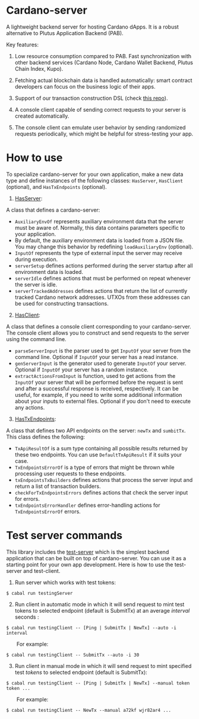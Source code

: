 # Cardano-server

A lightweight backend server for hosting Cardano dApps. It is a robust alternative to Plutus Application Backend (PAB).

Key features:

1. Low resource consumption compared to PAB. Fast synchronization with other backend services (Cardano Node, Cardano Wallet Backend, Plutus Chain Index, Kupo).

2. Fetching actual blockchain data is handled automatically: smart contract developers can focus on the business logic of their apps.

3. Support of our transaction construction DSL (check [this repo](https://github.com/encryptedcoins/plutus-apps-extra)).

4. A console client capable of sending correct requests to your server is created automatically.

5. The console client can emulate user behavior by sending randomized requests periodically, which might be helpful for stress-testing your app.

# How to use

To specialize cardano-server for your own application, make a new data type and define instances of the following classes: `HasServer`, `HasClient` (optional), and `HasTxEndpoints` (optional).

1. [HasServer](https://github.com/encryptedcoins/cardano-server/blob/main/src/Server/Class.hs):

A class that defines a cardano-server:
* `AuxiliaryEnvOf` represents auxiliary environment data that the server must be aware of. Normally, this data contains parameters specific to your application.
* By default, the auxiliary environment data is loaded from a JSON file. You may change this behavior by redefining `loadAuxiliaryEnv` (optional).
* `InputOf` represents the type of external input the server may receive during execution.
* `serverSetup` defines actions performed during the server startup after all environment data is loaded.
* `serverIdle` defines actions that must be performed on repeat whenever the server is idle.
* `serverTrackedAddresses` defines actions that return the list of currently tracked Cardano network addresses. UTXOs from these addresses can be used for constructing transactions.

2. [HasClient](https://github.com/encryptedcoins/cardano-server/blob/main/src/Client/Class.hs):

A class that defines a console client corresponding to your cardano-server. The console client allows you to construct and send requests to the server using the command line.

* `parseServerInput` is the parser used to get `InputOf` your server from the command line. Optional if `InputOf` your server has a read instance.
* `genServerInput` is the generator used to generate `InputOf` your server. Optional if `InputOf` your server has a random instance. 
* `extractActionsFromInput` is function, used to get actions from the `InputOf` your server that will be performed before the request is sent and after a successful response is received, respectively. It can be useful, for example, if you need to write some additional information about your inputs to external files. Optional if you don't need to execute any actions.

3. [HasTxEndpoints](https://github.com/encryptedcoins/cardano-server/blob/main/src/Server/Endpoints/Tx/Class.hs):

A class that defines two API endpoints on the server: `newTx` and `sumbitTx`. This class defines the following:
* `TxApiResultOf` is a sum type containing all possible results returned by these two endpoints. You can use `DefaultTxApiResult` if it suits your case.
* `TxEndpointsErrorOf` is a type of errors that might be thrown while processing user requests to these endpoints.
* `txEndpointsTxBuilders` defines actions that process the server input and return a list of transaction builders.
* `checkForTxEndpointsErrors` defines actions that check the server input for errors.
* `txEndpointsErrorHandler` defines error-handling actions for `TxEndpointsErrorOf` errors.

# Test server commands

This library includes the [test-server](https://github.com/encryptedcoins/cardano-server/blob/main/src/TestingServer/Main.hs) which is the simplest backend application that can be built on top of cardano-server. You can use it as a starting point for your own app development. Here is how to use the test-server and test-client.

1. Run server which works with test tokens:</br>
```console
$ cabal run testingServer
```

2. Run client in automatic mode in which it will send request to mint test tokens to selected endpoint (default is SubmitTx) at an average *interval* seconds :</br>
```console
$ cabal run testingClient -- [Ping | SubmitTx | NewTx] --auto -i interval
```
&emsp;&emsp;For example:
```console
$ cabal run testingClient -- SubmitTx --auto -i 30
```

3. Run client in manual mode in which it will send request to mint specified test *tokens* to selected endpoint (default is SubmitTx):</br>
```console
$ cabal run testingClient -- [Ping | SubmitTx | NewTx] --manual token token ...
```
&emsp;&emsp;For example:
```console
$ cabal run testingClient -- NewTx --manual a72kf wjr82ar4 ...
```